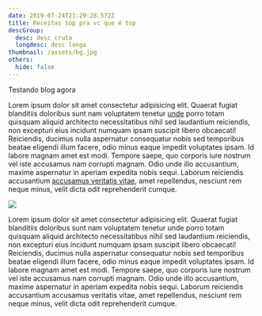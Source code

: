 ```yaml
---
date: 2019-07-24T21:29:28.572Z
title: Receitas top pra vc que é top
descGroup:
  desc: desc cruta
  longdesc: desc longa
thumbnail: /assets/bg.jpg
others:
  hide: false
---
```

Testando blog agora

Lorem ipsum dolor sit amet consectetur adipisicing elit. Quaerat fugiat blanditiis doloribus sunt nam voluptatem tenetur [unde](<>) porro totam quisquam aliquid architecto necessitatibus nihil sed laudantium reiciendis, non excepturi eius incidunt numquam ipsam suscipit libero obcaecati! Reiciendis, ducimus nulla aspernatur consequatur nobis sed temporibus beatae eligendi illum facere, odio minus eaque impedit voluptates ipsam. Id labore magnam amet est modi. Tempore saepe, quo corporis iure nostrum vel iste accusamus nam corrupti magnam. Odio unde illo accusantium, maxime aspernatur in aperiam expedita nobis sequi. Laborum reiciendis accusantium [accusamus veritatis vitae](<>), amet repellendus, nesciunt rem neque minus, velit dicta odit reprehenderit cumque.

![](/assets/table.jpg)

Lorem ipsum dolor sit amet consectetur adipisicing elit. Quaerat fugiat blanditiis doloribus sunt nam voluptatem tenetur unde porro totam quisquam aliquid architecto necessitatibus nihil sed laudantium reiciendis, non excepturi eius incidunt numquam ipsam suscipit libero obcaecati! Reiciendis, ducimus nulla aspernatur consequatur nobis sed temporibus beatae eligendi illum facere, odio minus eaque impedit voluptates ipsam. Id labore magnam amet est modi. Tempore saepe, quo corporis iure nostrum vel iste accusamus nam corrupti magnam. Odio unde illo accusantium, maxime aspernatur in aperiam expedita nobis sequi. Laborum reiciendis accusantium accusamus veritatis vitae, amet repellendus, nesciunt rem neque minus, velit dicta odit reprehenderit cumque.
